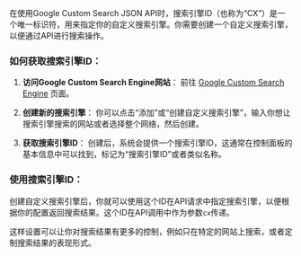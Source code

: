 在使用Google Custom Search JSON API时，搜索引擎ID（也称为“CX”）是一个唯一标识符，用来指定你的自定义搜索引擎。你需要创建一个自定义搜索引擎，以便通过API进行搜索操作。

### 如何获取搜索引擎ID：
1. **访问Google Custom Search Engine网站**：
   前往 [Google Custom Search Engine](https://cse.google.com/cse/) 页面。

2. **创建新的搜索引擎**：
   你可以点击“添加”或“创建自定义搜索引擎”，输入你想让搜索引擎搜索的网站或者选择整个网络，然后创建。

3. **获取搜索引擎ID**：
   创建后，系统会提供一个搜索引擎ID，这通常在控制面板的基本信息中可以找到，标记为“搜索引擎ID”或者类似名称。

### 使用搜索引擎ID：
创建自定义搜索引擎后，你就可以使用这个ID在API请求中指定搜索引擎，以便根据你的配置返回搜索结果。这个ID在API调用中作为参数`cx`传递。

这样设置可以让你对搜索结果有更多的控制，例如只在特定的网站上搜索，或者定制搜索结果的表现形式。

